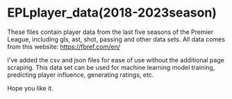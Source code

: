 # EPLplayer_data(2018-2023season)

These files contain player data from the last five seasons of the Premier League, including gls, ast, shot, passing and other data sets. All data comes from this website: https://fbref.com/en/

I've added the csv and json files for ease of use without the additional page scraping. This data set can be used for machine learning model training, predicting player influence, generating ratings, etc.

Hope you like it.
